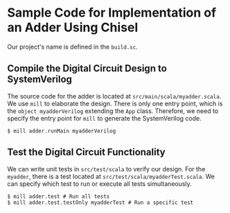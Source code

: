 # Sample Code for Implementation of an Adder Using Chisel

Our project's name is defined in the `build.sc`.

## Compile the Digital Circuit Design to SystemVerilog

The source code for the adder is located at `src/main/scala/myadder.scala`.  
We use `mill` to elaborate the design. There is only one entry point, which is the `object myadderVerilog` extending the `App` class. Therefore, we need to specify the entry point for `mill` to generate the SystemVerilog code.

```shell
$ mill adder.runMain myadderVerilog
```

## Test the Digital Circuit Functionality

We can write unit tests in `src/test/scala` to verify our design. For the `myadder`, there is a test located at `src/test/scala/myadderTest.scala`. We can specify which test to run or execute all tests simultaneously.

```shell
$ mill adder.test # Run all tests
$ mill adder.test.testOnly myadderTest # Run a specific test
```
